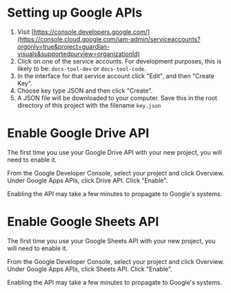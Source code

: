 Setting up Google APIs
======================

1. Visit [https://console.developers.google.com/](https://console.cloud.google.com/iam-admin/serviceaccounts?orgonly=true&project=guardian-visuals&supportedpurview=organizationId)
2. Click on one of the service accounts. For development purposes, this is likely to be: `docs-tool-dev` or `docs-tool-code`. 
3. In the interface for that service account click "Edit", and then "Create Key".
4. Choose key type JSON and then click "Create".
5. A JSON file will be downloaded to your computer. Save this in the root directory of this project with the filename `key.json`

Enable Google Drive API
=======================

The first time you use your Google Drive API with your new project, you will need to enable it.

From the Google Developer Console, select your project and click Overview. Under Google Apps APIs, click Drive API. Click "Enable".

Enabling the API may take a few minutes to propagate to Google's systems. 

Enable Google Sheets API
============================

The first time you use your Google Sheets API with your new project, you will need to enable it.

From the Google Developer Console, select your project and click Overview. Under Google Apps APIs, click Sheets API. Click "Enable".

Enabling the API may take a few minutes to propagate to Google's systems.

